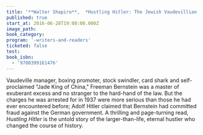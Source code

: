```yaml
---
title: '**Walter Shapiro**,  *Hustling Hitler: The Jewish Vaudevillian who Fooled the Fuhrer*'
published: true
start_at: 2016-06-28T19:00:00.000Z
image_path:
book_category:
program: '-writers-and-readers'
ticketed: false
test:
book_isbn:
  - '9780399161476'
---
```



Vaudeville manager, boxing promoter, stock swindler, card shark and self-proclaimed "Jade King of China," Freeman Bernstein was a master of exuberant excess and no stranger to the hard-hand of the law. But the charges he was arrested for in 1937 were more serious than those he had ever encountered before; Adolf Hitler claimed that Bernstein had committed fraud against the German government. A thrilling and page-turning read, *Hustling Hitler* is the untold story of the larger-than-life, eternal hustler who changed the course of history.